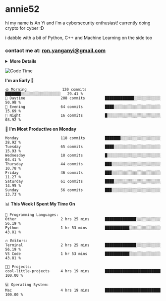 # annie52 

hi my name is An Yi and i'm a cybersecurity enthusiast!
currently doing crypto for cyber :D

i dabble with a bit of Python, C++ and Machine Learning on the side too

<!--
![trophy](https://github-profile-trophy.vercel.app/?username=yanganyi&theme=discord&no-frame=true&no-bg=false&margin-w=4&row=1)
-->

### contact me at: ron.yanganyi@gmail.com

<details>
<summary>
  <strong>More Details</strong>
</summary>
<br/>

**main langs**

![Python](https://img.shields.io/badge/-Python-black?style=for-the-badge&logo=python)
![C++](https://img.shields.io/badge/-C%2B%2B-black?style=for-the-badge&logo=c%2B%2B)
![Swift](https://img.shields.io/badge/-Swift-black?style=for-the-badge&logo=swift)

**dev envs**

![VSCode](https://img.shields.io/badge/-VS_Code-black?style=for-the-badge&logo=visualstudiocode)
![Figma](https://img.shields.io/badge/-Figma-black?style=for-the-badge&logo=figma)
![XCode](https://img.shields.io/badge/-XCode-black?style=for-the-badge&logo=xcode)
![Github](https://img.shields.io/badge/-Github-black?style=for-the-badge&logo=github)

**browsers**

![Arc Browser](https://img.shields.io/badge/-Arc-black?style=for-the-badge&logo=arc)
![Opera GX](https://img.shields.io/badge/-Opera_GX-black?style=for-the-badge&logo=operagx)
![Firefox](https://img.shields.io/badge/-Firefox-black?style=for-the-badge&logo=firefox)

**devices**

![macOS](https://img.shields.io/badge/-macOS-black?style=for-the-badge&logo=macos)
![Kali Linux](https://img.shields.io/badge/-Kali-black?style=for-the-badge&logo=kalilinux)
![Windows](https://img.shields.io/badge/-Windows-black?style=for-the-badge&logo=windows11)
![Android](https://img.shields.io/badge/-Android-black?style=for-the-badge&logo=android)

</details>

<!--START_SECTION:waka-->
![Code Time](http://img.shields.io/badge/Code%20Time-112%20hrs%2043%20mins-blue)

**I'm an Early 🐤** 

```text
🌞 Morning                120 commits         ███████░░░░░░░░░░░░░░░░░░   29.41 % 
🌆 Daytime                208 commits         █████████████░░░░░░░░░░░░   50.98 % 
🌃 Evening                64 commits          ████░░░░░░░░░░░░░░░░░░░░░   15.69 % 
🌙 Night                  16 commits          █░░░░░░░░░░░░░░░░░░░░░░░░   03.92 % 
```
📅 **I'm Most Productive on Monday** 

```text
Monday                   118 commits         ███████░░░░░░░░░░░░░░░░░░   28.92 % 
Tuesday                  65 commits          ████░░░░░░░░░░░░░░░░░░░░░   15.93 % 
Wednesday                18 commits          █░░░░░░░░░░░░░░░░░░░░░░░░   04.41 % 
Thursday                 44 commits          ███░░░░░░░░░░░░░░░░░░░░░░   10.78 % 
Friday                   46 commits          ███░░░░░░░░░░░░░░░░░░░░░░   11.27 % 
Saturday                 61 commits          ████░░░░░░░░░░░░░░░░░░░░░   14.95 % 
Sunday                   56 commits          ███░░░░░░░░░░░░░░░░░░░░░░   13.73 % 
```


📊 **This Week I Spent My Time On** 

```text
💬 Programming Languages: 
Other                    2 hrs 25 mins       ██████████████░░░░░░░░░░░   56.19 % 
Python                   1 hr 53 mins        ███████████░░░░░░░░░░░░░░   43.81 % 

🔥 Editors: 
Terminal                 2 hrs 25 mins       ██████████████░░░░░░░░░░░   56.19 % 
VS Code                  1 hr 53 mins        ███████████░░░░░░░░░░░░░░   43.81 % 

🐱‍💻 Projects: 
cool-little-projects     4 hrs 19 mins       █████████████████████████   100.00 % 

💻 Operating System: 
Mac                      4 hrs 19 mins       █████████████████████████   100.00 % 
```


<!--END_SECTION:waka-->

<!--
## a little background

- I am currently studying at [Hwa Chong Junior College](https://www.hci.edu.sg/), subject combi P CP M E
- Currently doing CTFs and [Leetcode](https://leetcode.com/) daily challenges
- Fluent in English and Chinese, learning Russian and Indonesian

<a href="">
  <img align="centre" src="https://github-readme-stats.vercel.app/api?username=yanganyi&count_private=true&include_all_commits=true&show_icons=true&title_color=007bff&text_color=e7e7e7&icon_color=007bff&bg_color=171c28" />
<a />
-->



<!--
![Top Langs](https://github-readme-stats.vercel.app/api/top-langs/?username=yanganyi&layout=compact&title_color=007bff&text_color=e7e7e7&icon_color=007bff&bg_color=171c28)
-->

<!--
**yanganyi/yanganyi** is a ✨ _special_ ✨ repository because its `README.md` (this file) appears on your GitHub profile.

Here are some ideas to get you started:

- 🔭 I’m currently working on ...
- 🌱 I’m currently learning ...
- 👯 I’m looking to collaborate on ...
- 🤔 I’m looking for help with ...
- 💬 Ask me about ...
- 📫 How to reach me: ...
- 😄 Pronouns: ...
- ⚡ Fun fact: ...
-->

